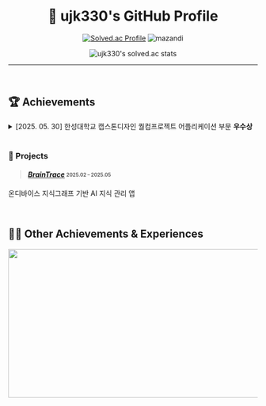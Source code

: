 <div align="center">

# 🌟 ujk330's GitHub Profile

[![Solved.ac Profile](http://mazassumnida.wtf/api/v2/generate_badge?boj=ujk330)](https://solved.ac/ujk330/)
<img src="http://mazandi.herokuapp.com/api?handle=ujk330&theme=cold" alt="mazandi"/>

![ujk330's solved.ac stats](https://github-readme-solvedac.hyp3rflow.vercel.app/api/?handle=ujk330)

---

</div>

<br>


## 🏆 Achievements

<details>
  <summary>[2025. 05. 30] 한성대학교 캡스톤디자인 퀄컴프로젝트 어플리케이션 부문 <strong>우수상</strong></summary>
</details>

<br>

### 🚀 Projects

> ####  [**_BrainTrace_**](https://github.com/HS-MUMU/BrainTrace_OnDeviceAi) <sub><sup> 2025.02 – 2025.05</sup></sub>  
  온디바이스 지식그래프 기반 AI 지식 관리 앱
 
<br>

## 👩‍🏫 Other Achievements & Experiences


<div align="center">
 <a href="https://www.gitanimals.org/en_US?utm_medium=image&utm_source=ujk330&utm_content=farm">
<img
  src="https://render.gitanimals.org/farms/ujk330"
  width="600"
  height="300"
/>
</a>
</div>
